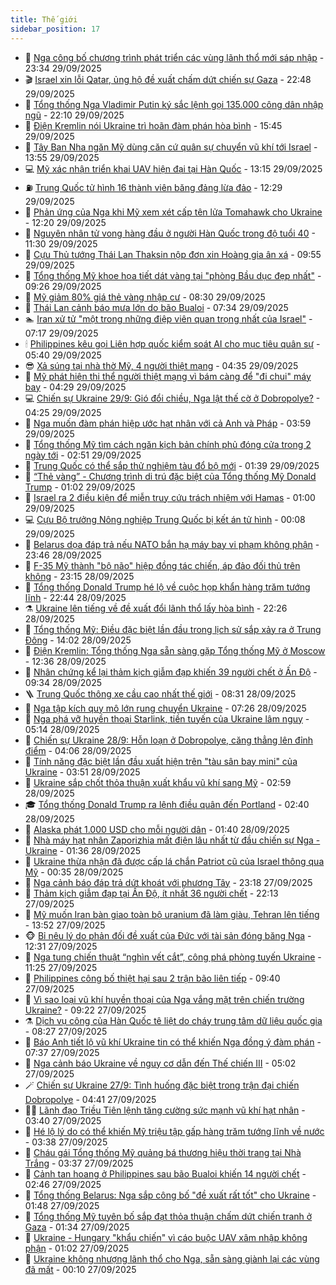 ```yaml
---
title: Thế giới
sidebar_position: 17
---
```


<!-- dantri-the-gioi:START -->
- 🌋 [Nga công bố chương trình phát triển các vùng lãnh thổ mới sáp nhập](https://dantri.com.vn/the-gioi/nga-cong-bo-chuong-trinh-phat-trien-cac-vung-lanh-tho-moi-sap-nhap-20250930062332585.htm) - 23:34 29/09/2025
- 🎬 [Israel xin lỗi Qatar, ủng hộ đề xuất chấm dứt chiến sự Gaza](https://dantri.com.vn/the-gioi/israel-xin-loi-qatar-ung-ho-de-xuat-cham-dut-chien-su-gaza-20250930054028706.htm) - 22:48 29/09/2025
- 🧰 [Tổng thống  Nga Vladimir Putin ký sắc lệnh gọi 135.000 công dân nhập ngũ](https://dantri.com.vn/the-gioi/tong-thong-nga-vladimir-putin-ky-sac-lenh-goi-135000-cong-dan-nhap-ngu-20250930050021237.htm) - 22:10 29/09/2025
- 🌋 [Điện Kremlin nói Ukraine trì hoãn đàm phán hòa bình](https://dantri.com.vn/the-gioi/dien-kremlin-noi-ukraine-tri-hoan-dam-phan-hoa-binh-20250929201049496.htm) - 15:45 29/09/2025
- 🗽 [Tây Ban Nha ngăn Mỹ dùng căn cứ quân sự chuyển vũ khí tới Israel](https://dantri.com.vn/the-gioi/tay-ban-nha-ngan-my-dung-can-cu-quan-su-chuyen-vu-khi-toi-israel-20250929203408789.htm) - 13:55 29/09/2025
- 💻 [Mỹ xác nhận triển khai UAV hiện đại tại Hàn Quốc](https://dantri.com.vn/the-gioi/my-xac-nhan-trien-khai-uav-hien-dai-tai-han-quoc-20250929170000898.htm) - 13:15 29/09/2025
- ⛽️ [Trung Quốc tử hình 16 thành viên băng đảng lừa đảo](https://dantri.com.vn/the-gioi/trung-quoc-tu-hinh-16-thanh-vien-bang-dang-lua-dao-20250929190837183.htm) - 12:29 29/09/2025
- 🤩 [Phản ứng của Nga khi Mỹ xem xét cấp tên lửa Tomahawk cho Ukraine](https://dantri.com.vn/the-gioi/phan-ung-cua-nga-khi-my-xem-xet-cap-ten-lua-tomahawk-cho-ukraine-20250929010647662.htm) - 12:20 29/09/2025
- 🧐 [Nguyên nhân tử vong hàng đầu ở người Hàn Quốc trong độ tuổi 40](https://dantri.com.vn/the-gioi/nguyen-nhan-tu-vong-hang-dau-o-nguoi-han-quoc-trong-do-tuoi-40-20250929142851592.htm) - 11:30 29/09/2025
- 🎊 [Cựu Thủ tướng Thái Lan Thaksin nộp đơn xin Hoàng gia ân xá](https://dantri.com.vn/the-gioi/cuu-thu-tuong-thai-lan-thaksin-nop-don-xin-hoang-gia-an-xa-20250929163445855.htm) - 09:55 29/09/2025
- 📝 [Tổng thống Mỹ khoe họa tiết dát vàng tại &quot;phòng Bầu dục đẹp nhất&quot;](https://dantri.com.vn/the-gioi/tong-thong-my-khoe-hoa-tiet-dat-vang-tai-phong-bau-duc-dep-nhat-20250929162045245.htm) - 09:26 29/09/2025
- 🤡 [Mỹ giảm 80% giá thẻ vàng nhập cư](https://dantri.com.vn/the-gioi/my-giam-80-gia-the-vang-nhap-cu-20250929152358590.htm) - 08:30 29/09/2025
- 🥷 [Thái Lan cảnh báo mưa lớn do bão Bualoi](https://dantri.com.vn/the-gioi/thai-lan-canh-bao-mua-lon-do-bao-bualoi-20250929143253662.htm) - 07:34 29/09/2025
- 🏊 [Iran xử tử &quot;một trong những điệp viên quan trọng nhất của Israel&quot;](https://dantri.com.vn/the-gioi/iran-xu-tu-mot-trong-nhung-diep-vien-quan-trong-nhat-cua-israel-20250929141333593.htm) - 07:17 29/09/2025
- 🕯 [Philippines kêu gọi Liên hợp quốc kiểm soát AI cho mục tiêu quân sự](https://dantri.com.vn/the-gioi/philippines-keu-goi-lien-hop-quoc-kiem-soat-ai-cho-muc-tieu-quan-su-20250929115437227.htm) - 05:40 29/09/2025
- 😎 [Xả súng tại nhà thờ Mỹ, 4 người thiệt mạng](https://dantri.com.vn/the-gioi/xa-sung-tai-nha-tho-my-4-nguoi-thiet-mang-20250929111120908.htm) - 04:35 29/09/2025
- 🌈 [Mỹ phát hiện thi thể người thiệt mạng vì bám càng để &quot;đi chui&quot; máy bay](https://dantri.com.vn/the-gioi/my-phat-hien-thi-the-nguoi-thiet-mang-vi-bam-cang-de-di-chui-may-bay-20250929111732499.htm) - 04:29 29/09/2025
- 💻 [Chiến sự Ukraine 29/9: Gió đổi chiều, Nga lật thế cờ ở Dobropolye?](https://dantri.com.vn/the-gioi/chien-su-ukraine-299-gio-doi-chieu-nga-lat-the-co-o-dobropolye-20250929092656142.htm) - 04:25 29/09/2025
- 🤖 [Nga muốn đàm phán hiệp ước hạt nhân với cả Anh và Pháp](https://dantri.com.vn/the-gioi/nga-muon-dam-phan-hiep-uoc-hat-nhan-voi-ca-anh-va-phap-20250929105707592.htm) - 03:59 29/09/2025
- 🦏 [Tổng thống Mỹ tìm cách ngăn kịch bản chính phủ đóng cửa trong 2 ngày tới](https://dantri.com.vn/the-gioi/tong-thong-my-tim-cach-ngan-kich-ban-chinh-phu-dong-cua-trong-2-ngay-toi-20250929094555695.htm) - 02:51 29/09/2025
- 🌁 [Trung Quốc có thể sắp thử nghiệm tàu đổ bộ mới](https://dantri.com.vn/the-gioi/trung-quoc-co-the-sap-thu-nghiem-tau-do-bo-moi-20250929083658297.htm) - 01:39 29/09/2025
- 🐘 [“Thẻ vàng” - Chương trình di trú đặc biệt của Tổng thống Mỹ Donald Trump](https://dantri.com.vn/the-gioi/the-vang-chuong-trinh-di-tru-dac-biet-cua-tong-thong-my-donald-trump-20250923112116468.htm) - 01:02 29/09/2025
- 🥷 [Israel ra 2 điều kiện để miễn truy cứu trách nhiệm với Hamas](https://dantri.com.vn/the-gioi/israel-ra-2-dieu-kien-de-mien-truy-cuu-trach-nhiem-voi-hamas-20250929075345573.htm) - 01:00 29/09/2025
- 💻 [Cựu Bộ trưởng Nông nghiệp Trung Quốc bị kết án tử hình](https://dantri.com.vn/the-gioi/cuu-bo-truong-nong-nghiep-trung-quoc-bi-ket-an-tu-hinh-20250929070239060.htm) - 00:08 29/09/2025
- 🎡 [Belarus dọa đáp trả nếu NATO bắn hạ máy bay vi phạm không phận](https://dantri.com.vn/the-gioi/belarus-doa-dap-tra-neu-nato-ban-ha-may-bay-vi-pham-khong-phan-20250929063112532.htm) - 23:46 28/09/2025
- 🧰 [F-35 Mỹ thành &quot;bộ não&quot; hiệp đồng tác chiến, áp đảo đối thủ trên không](https://dantri.com.vn/the-gioi/f-35-my-thanh-bo-nao-hiep-dong-tac-chien-ap-dao-doi-thu-tren-khong-20250927112817485.htm) - 23:15 28/09/2025
- 🥸 [Tổng thống Donald Trump hé lộ về cuộc họp khẩn hàng trăm tướng lĩnh](https://dantri.com.vn/the-gioi/tong-thong-donald-trump-he-lo-ve-cuoc-hop-khan-hang-tram-tuong-linh-20250929054025577.htm) - 22:44 28/09/2025
- ⚗️ [Ukraine lên tiếng về đề xuất đổi lãnh thổ lấy hòa bình](https://dantri.com.vn/the-gioi/ukraine-len-tieng-ve-de-xuat-doi-lanh-tho-lay-hoa-binh-20250929003933211.htm) - 22:26 28/09/2025
- 🌮 [Tổng thống Mỹ: Điều đặc biệt lần đầu trong lịch sử sắp xảy ra ở Trung Đông](https://dantri.com.vn/the-gioi/tong-thong-my-dieu-dac-biet-lan-dau-trong-lich-su-sap-xay-ra-o-trung-dong-20250928205513174.htm) - 14:02 28/09/2025
- 🎃 [Điện Kremlin: Tổng thống Nga sẵn sàng gặp Tổng thống Mỹ ở Moscow](https://dantri.com.vn/the-gioi/dien-kremlin-tong-thong-nga-san-sang-gap-tong-thong-my-o-moscow-20250928193100689.htm) - 12:36 28/09/2025
- 💫 [Nhân chứng kể lại thảm kịch giẫm đạp khiến 39 người chết ở Ấn Độ](https://dantri.com.vn/the-gioi/nhan-chung-ke-lai-tham-kich-giam-dap-khien-39-nguoi-chet-o-an-do-20250928161839438.htm) - 09:34 28/09/2025
- 🪜 [Trung Quốc thông xe cầu cao nhất thế giới](https://dantri.com.vn/the-gioi/trung-quoc-thong-xe-cau-cao-nhat-the-gioi-20250928145156821.htm) - 08:31 28/09/2025
- 🌋 [Nga tập kích quy mô lớn rung chuyển Ukraine](https://dantri.com.vn/the-gioi/nga-tap-kich-quy-mo-lon-rung-chuyen-ukraine-20250928142255624.htm) - 07:26 28/09/2025
- 🦏 [Nga phá vỡ huyền thoại Starlink, tiền tuyến của Ukraine lâm nguy](https://dantri.com.vn/the-gioi/nga-pha-vo-huyen-thoai-starlink-tien-tuyen-cua-ukraine-lam-nguy-20250928115615183.htm) - 05:14 28/09/2025
- 👀 [Chiến sự Ukraine 28/9: Hỗn loạn ở Dobropolye, căng thẳng lên đỉnh điểm](https://dantri.com.vn/the-gioi/chien-su-ukraine-289-hon-loan-o-dobropolye-cang-thang-len-dinh-diem-20250928103817087.htm) - 04:06 28/09/2025
- 🧰 [Tính năng đặc biệt lần đầu xuất hiện trên &quot;tàu sân bay mini&quot; của Ukraine](https://dantri.com.vn/the-gioi/tinh-nang-dac-biet-lan-dau-xuat-hien-tren-tau-san-bay-mini-cua-ukraine-20250928102438687.htm) - 03:51 28/09/2025
- 🚀 [Ukraine sắp chốt thỏa thuận xuất khẩu vũ khí sang Mỹ](https://dantri.com.vn/the-gioi/ukraine-sap-chot-thoa-thuan-xuat-khau-vu-khi-sang-my-20250928091118765.htm) - 02:59 28/09/2025
- 🎓 [Tổng thống Donald Trump ra lệnh điều quân đến Portland](https://dantri.com.vn/the-gioi/tong-thong-donald-trump-ra-lenh-dieu-quan-den-portland-20250928091557151.htm) - 02:40 28/09/2025
- 🥸 [Alaska phát 1.000 USD cho mỗi người dân](https://dantri.com.vn/the-gioi/alaska-phat-1000-usd-cho-moi-nguoi-dan-20250928083610484.htm) - 01:40 28/09/2025
- 🦅 [Nhà máy hạt nhân Zaporizhia mất điện lâu nhất từ đầu chiến sự Nga - Ukraine](https://dantri.com.vn/the-gioi/nha-may-hat-nhan-zaporizhia-mat-dien-lau-nhat-tu-dau-chien-su-nga-ukraine-20250928082528046.htm) - 01:36 28/09/2025
- 🤭 [Ukraine thừa nhận đã được cấp lá chắn Patriot cũ của Israel thông qua Mỹ](https://dantri.com.vn/the-gioi/ukraine-thua-nhan-da-duoc-cap-la-chan-patriot-cu-cua-israel-thong-qua-my-20250928071856389.htm) - 00:35 28/09/2025
- 🤖 [Nga cảnh báo đáp trả dứt khoát với phương Tây](https://dantri.com.vn/the-gioi/nga-canh-bao-dap-tra-dut-khoat-voi-phuong-tay-20250928060418172.htm) - 23:18 27/09/2025
- 🐲 [Thảm kịch giẫm đạp tại Ấn Độ, ít nhất 36 người chết](https://dantri.com.vn/the-gioi/tham-kich-giam-dap-tai-an-do-it-nhat-36-nguoi-chet-20250928050524539.htm) - 22:13 27/09/2025
- 🫣 [Mỹ muốn Iran bàn giao toàn bộ uranium đã làm giàu, Tehran lên tiếng](https://dantri.com.vn/the-gioi/my-muon-iran-ban-giao-toan-bo-uranium-da-lam-giau-tehran-len-tieng-20250927204313427.htm) - 13:52 27/09/2025
- 🐵 [Bỉ nêu lý do phản đối đề xuất của Đức với tài sản đóng băng Nga](https://dantri.com.vn/the-gioi/bi-neu-ly-do-phan-doi-de-xuat-cua-duc-voi-tai-san-dong-bang-nga-20250927190753932.htm) - 12:31 27/09/2025
- 🫶 [Nga tung chiến thuật “nghìn vết cắt”, công phá phòng tuyến Ukraine](https://dantri.com.vn/the-gioi/nga-tung-chien-thuat-nghin-vet-cat-cong-pha-phong-tuyen-ukraine-20250927105343420.htm) - 11:25 27/09/2025
- 💃 [Philippines công bố thiệt hại sau 2 trận bão liên tiếp](https://dantri.com.vn/the-gioi/philippines-cong-bo-thiet-hai-sau-2-tran-bao-lien-tiep-20250927163511659.htm) - 09:40 27/09/2025
- 💫 [Vì sao loại vũ khí huyền thoại của Nga vắng mặt trên chiến trường Ukraine?](https://dantri.com.vn/the-gioi/vi-sao-loai-vu-khi-huyen-thoai-cua-nga-vang-mat-tren-chien-truong-ukraine-20250927121313863.htm) - 09:22 27/09/2025
- ⚗️ [Dịch vụ công của Hàn Quốc tê liệt do cháy trung tâm dữ liệu quốc gia](https://dantri.com.vn/the-gioi/dich-vu-cong-cua-han-quoc-te-liet-do-chay-trung-tam-du-lieu-quoc-gia-20250927151916316.htm) - 08:27 27/09/2025
- 🥷 [Báo Anh tiết lộ vũ khí Ukraine tin có thể khiến Nga đồng ý đàm phán](https://dantri.com.vn/the-gioi/bao-anh-tiet-lo-vu-khi-ukraine-tin-co-the-khien-nga-dong-y-dam-phan-20250927142341440.htm) - 07:37 27/09/2025
- 🥸 [Nga cảnh báo Ukraine về nguy cơ dẫn đến Thế chiến III](https://dantri.com.vn/the-gioi/nga-canh-bao-ukraine-ve-nguy-co-dan-den-the-chien-iii-20250927080447917.htm) - 05:02 27/09/2025
- 🪄 [Chiến sự Ukraine 27/9: Tình huống đặc biệt trong trận đại chiến Dobropolye](https://dantri.com.vn/the-gioi/chien-su-ukraine-279-tinh-huong-dac-biet-trong-tran-dai-chien-dobropolye-20250927111338903.htm) - 04:41 27/09/2025
- 🧑‍💻 [Lãnh đạo Triều Tiên lệnh tăng cường sức mạnh vũ khí hạt nhân](https://dantri.com.vn/the-gioi/lanh-dao-trieu-tien-lenh-tang-cuong-suc-manh-vu-khi-hat-nhan-20250927082840004.htm) - 03:40 27/09/2025
- 🤭 [Hé lộ lý do có thể khiến Mỹ triệu tập gấp hàng trăm tướng lĩnh về nước](https://dantri.com.vn/the-gioi/he-lo-ly-do-co-the-khien-my-trieu-tap-gap-hang-tram-tuong-linh-ve-nuoc-20250927100544357.htm) - 03:38 27/09/2025
- 🗽 [Cháu gái Tổng thống Mỹ quảng bá thương hiệu thời trang tại Nhà Trắng](https://dantri.com.vn/the-gioi/chau-gai-tong-thong-my-quang-ba-thuong-hieu-thoi-trang-tai-nha-trang-20250927095901519.htm) - 03:37 27/09/2025
- 🤖 [Cảnh tan hoang ở Philippines sau bão Bualoi khiến 14 người chết](https://dantri.com.vn/the-gioi/canh-tan-hoang-o-philippines-sau-bao-bualoi-khien-14-nguoi-chet-20250927091925801.htm) - 02:46 27/09/2025
- 🌈 [Tổng thống Belarus: Nga sắp công bố &quot;đề xuất rất tốt&quot; cho Ukraine](https://dantri.com.vn/the-gioi/tong-thong-belarus-nga-sap-cong-bo-de-xuat-rat-tot-cho-ukraine-20250927083514418.htm) - 01:48 27/09/2025
- 🤩 [Tổng thống Mỹ tuyên bố sắp đạt thỏa thuận chấm dứt chiến tranh ở Gaza](https://dantri.com.vn/the-gioi/tong-thong-my-tuyen-bo-sap-dat-thoa-thuan-cham-dut-chien-tranh-o-gaza-20250927070816079.htm) - 01:34 27/09/2025
- 🤗 [Ukraine - Hungary &quot;khẩu chiến&quot; vì cáo buộc UAV xâm nhập không phận](https://dantri.com.vn/the-gioi/ukraine-hungary-khau-chien-vi-cao-buoc-uav-xam-nhap-khong-phan-20250927073224258.htm) - 01:02 27/09/2025
- 🙉 [Ukraine không nhượng lãnh thổ cho Nga, sẵn sàng giành lại các vùng đã mất](https://dantri.com.vn/the-gioi/ukraine-khong-nhuong-lanh-tho-cho-nga-san-sang-gianh-lai-cac-vung-da-mat-20250927065052105.htm) - 00:10 27/09/2025<!-- dantri-the-gioi:END -->
